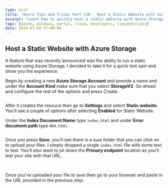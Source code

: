 ```yaml
---
type: post
title: "Azure Tips and Tricks Part 138 - Host a Static Website with Azure Storage"
excerpt: "Learn how to quickly host a static website with Azure Storage"
tags: [azure, windows, portal, cloud, developers, tipsandtricks]
date: 2018-07-08 17:00:00
---
```



## Host a Static Website with Azure Storage

A feature that was recently announced was the ability to run a static website using Azure Storage. I decided to take it for a quick test spin and show you the experience. 

Begin by creating a new **Azure Storage Account** and provide a name and under the **Account Kind** make sure that you select **StorageV2**. Go ahead and configure the rest of the options and press Create.  

<img :src="$withBase('/files/azurestoragestaticsite1.png')">

After it creates the resouce then go to **Settings** and select **Static website**. You'll see a couple of options after selecting **Enabled** for Static Website. 

Under the **Index Document Name** type `index.html` and under **Error document path** type `404.html`. 

<img :src="$withBase('/files/azurestoragestaticsite2.png')">

Once you press **Save**, you'll see there is a `$web` folder that you can click on to upload your files. I simply dropped a single `index.html` file with some text to test. You'll also want to jot down the **Primary endpoint** location as you'll test your site with that URL. 

<img :src="$withBase('/files/azurestoragestaticsite3.png')">

<img :src="$withBase('/files/azurestoragestaticsite5.png')">

Once you've uploaded your file to `$web` then go to your browser and paste in the URL provided in the previous step. 

<img :src="$withBase('/files/azurestoragestaticsite4.png')">
